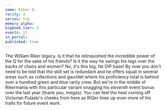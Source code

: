 ```yaml
---
name: Riker Q
rarity: 4
series: tng
memory_alpha:
bigbook_tier: 3
events: 17
in_portal:
published: true
---
```


The William Riker legacy. Is it that he relinquished the incredible power of the Q for the sake of his friends? Is it the way he swings his legs over the backs of chairs and women? No, it's this big, fat DIP base! By now you don't need to be told that the skill set is redundant and he offers squat in several areas such as collections and gauntlet where his proficiency total is behind over a hundred green and blue rarity crew. But we're in the middle of Rikermania with this particular variant snagging his _eleventh_ event bonus over the last year (thank you, megas). You can feel the heat coming off Victorian Pulaski's cheeks from here as RiQer lines up even more of his traits for future event work.

